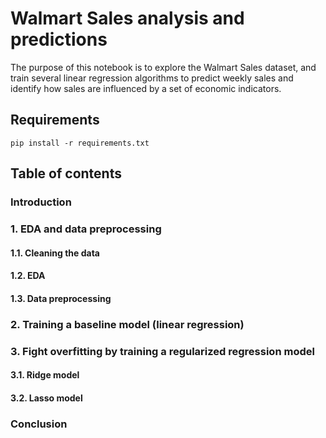 # Walmart Sales analysis and predictions 
The purpose of this notebook is to explore the Walmart Sales dataset, and train several linear regression algorithms to predict weekly sales and identify how sales are influenced  by a set of economic indicators.

## Requirements 
`pip install -r requirements.txt`

## Table of contents
### Introduction
### 1. EDA and data preprocessing
####  1.1. Cleaning the data
####  1.2. EDA
####  1.3. Data preprocessing
### 2. Training a baseline model (linear regression)
### 3. Fight overfitting by training a regularized regression model
####  3.1. Ridge model
####  3.2. Lasso model
### Conclusion

